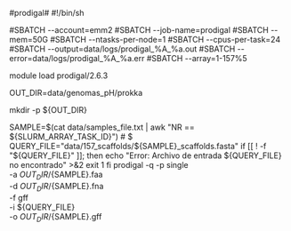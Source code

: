 #prodigal#
#!/bin/sh

#SBATCH --account=emm2
#SBATCH --job-name=prodigal
#SBATCH --mem=50G
#SBATCH --ntasks-per-node=1
#SBATCH --cpus-per-task=24
#SBATCH --output=data/logs/prodigal_%A_%a.out
#SBATCH --error=data/logs/prodigal_%A_%a.err
#SBATCH --array=1-157%5

module load prodigal/2.6.3

OUT_DIR=data/genomas_pH/prokka

mkdir -p ${OUT_DIR}

SAMPLE=$(cat data/samples_file.txt | awk "NR == ${SLURM_ARRAY_TASK_ID}") # $
QUERY_FILE="data/157_scaffolds/${SAMPLE}_scaffolds.fasta"
if [[ ! -f "${QUERY_FILE}" ]]; then
    echo "Error: Archivo de entrada ${QUERY_FILE} no encontrado" >&2
    exit 1
fi
prodigal -q -p single \
        -a ${OUT_DIR}/${SAMPLE}.faa \
        -d ${OUT_DIR}/${SAMPLE}.fna \
        -f gff \
        -i ${QUERY_FILE} \
        -o ${OUT_DIR}/${SAMPLE}.gff
